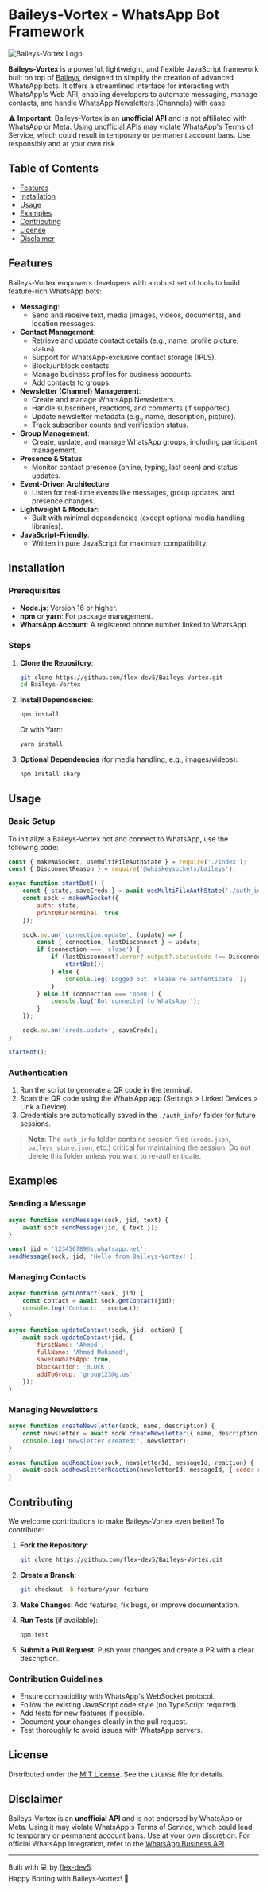 # Baileys-Vortex - WhatsApp Bot Framework

![Baileys-Vortex Logo](https://files.catbox.moe/u953dy.png) <!-- Replace with actual logo if available -->

**Baileys-Vortex** is a powerful, lightweight, and flexible JavaScript framework built on top of [Baileys](https://github.com/WhiskeySockets/Baileys), designed to simplify the creation of advanced WhatsApp bots. It offers a streamlined interface for interacting with WhatsApp's Web API, enabling developers to automate messaging, manage contacts, and handle WhatsApp Newsletters (Channels) with ease.

⚠️ **Important**: Baileys-Vortex is an **unofficial API** and is not affiliated with WhatsApp or Meta. Using unofficial APIs may violate WhatsApp's Terms of Service, which could result in temporary or permanent account bans. Use responsibly and at your own risk.

## Table of Contents

- [Features](#features)
- [Installation](#installation)
- [Usage](#usage)
- [Examples](#examples)
- [Contributing](#contributing)
- [License](#license)
- [Disclaimer](#disclaimer)

## Features

Baileys-Vortex empowers developers with a robust set of tools to build feature-rich WhatsApp bots:

- **Messaging**:
  - Send and receive text, media (images, videos, documents), and location messages.
- **Contact Management**:
  - Retrieve and update contact details (e.g., name, profile picture, status).
  - Support for WhatsApp-exclusive contact storage (IPLS).
  - Block/unblock contacts.
  - Manage business profiles for business accounts.
  - Add contacts to groups.
- **Newsletter (Channel) Management**:
  - Create and manage WhatsApp Newsletters.
  - Handle subscribers, reactions, and comments (if supported).
  - Update newsletter metadata (e.g., name, description, picture).
  - Track subscriber counts and verification status.
- **Group Management**:
  - Create, update, and manage WhatsApp groups, including participant management.
- **Presence & Status**:
  - Monitor contact presence (online, typing, last seen) and status updates.
- **Event-Driven Architecture**:
  - Listen for real-time events like messages, group updates, and presence changes.
- **Lightweight & Modular**:
  - Built with minimal dependencies (except optional media handling libraries).
- **JavaScript-Friendly**:
  - Written in pure JavaScript for maximum compatibility.

## Installation

### Prerequisites

- **Node.js**: Version 16 or higher.
- **npm** or **yarn**: For package management.
- **WhatsApp Account**: A registered phone number linked to WhatsApp.

### Steps

1. **Clone the Repository**:
   ```bash
   git clone https://github.com/flex-dev5/Baileys-Vortex.git
   cd Baileys-Vortex
   ```

2. **Install Dependencies**:
   ```bash
   npm install
   ```
   Or with Yarn:
   ```bash
   yarn install
   ```

3. **Optional Dependencies** (for media handling, e.g., images/videos):
   ```bash
   npm install sharp
   ```

## Usage

### Basic Setup

To initialize a Baileys-Vortex bot and connect to WhatsApp, use the following code:

```javascript
const { makeWASocket, useMultiFileAuthState } = require('./index');
const { DisconnectReason } = require('@whiskeysockets/baileys');

async function startBot() {
    const { state, saveCreds } = await useMultiFileAuthState('./auth_info');
    const sock = makeWASocket({
        auth: state,
        printQRInTerminal: true
    });

    sock.ev.on('connection.update', (update) => {
        const { connection, lastDisconnect } = update;
        if (connection === 'close') {
            if (lastDisconnect?.error?.output?.statusCode !== DisconnectReason.loggedOut) {
                startBot();
            } else {
                console.log('Logged out. Please re-authenticate.');
            }
        } else if (connection === 'open') {
            console.log('Bot connected to WhatsApp!');
        }
    });

    sock.ev.on('creds.update', saveCreds);
}

startBot();
```

### Authentication

1. Run the script to generate a QR code in the terminal.
2. Scan the QR code using the WhatsApp app (Settings > Linked Devices > Link a Device).
3. Credentials are automatically saved in the `./auth_info/` folder for future sessions.

> **Note**: The `auth_info` folder contains session files (`creds.json`, `baileys_store.json`, etc.) critical for maintaining the session. Do not delete this folder unless you want to re-authenticate.

## Examples

### Sending a Message

```javascript
async function sendMessage(sock, jid, text) {
    await sock.sendMessage(jid, { text });
}

const jid = '123456789@s.whatsapp.net';
sendMessage(sock, jid, 'Hello from Baileys-Vortex!');
```

### Managing Contacts

```javascript
async function getContact(sock, jid) {
    const contact = await sock.getContact(jid);
    console.log('Contact:', contact);
}

async function updateContact(sock, jid, action) {
    await sock.updateContact(jid, {
        firstName: 'Ahmed',
        fullName: 'Ahmed Mohamed',
        saveToWhatsApp: true,
        blockAction: 'BLOCK',
        addToGroup: 'group123@g.us'
    });
}
```

### Managing Newsletters

```javascript
async function createNewsletter(sock, name, description) {
    const newsletter = await sock.createNewsletter({ name, description });
    console.log('Newsletter created:', newsletter);
}

async function addReaction(sock, newsletterId, messageId, reaction) {
    await sock.addNewsletterReaction(newsletterId, messageId, { code: reaction });
}
```

## Contributing

We welcome contributions to make Baileys-Vortex even better! To contribute:

1. **Fork the Repository**:
   ```bash
   git clone https://github.com/flex-dev5/Baileys-Vortex.git
   ```

2. **Create a Branch**:
   ```bash
   git checkout -b feature/your-feature
   ```

3. **Make Changes**: Add features, fix bugs, or improve documentation.

4. **Run Tests** (if available):
   ```bash
   npm test
   ```

5. **Submit a Pull Request**: Push your changes and create a PR with a clear description.

### Contribution Guidelines

- Ensure compatibility with WhatsApp's WebSocket protocol.
- Follow the existing JavaScript code style (no TypeScript required).
- Add tests for new features if possible.
- Document your changes clearly in the pull request.
- Test thoroughly to avoid issues with WhatsApp servers.

## License

Distributed under the [MIT License](LICENSE). See the `LICENSE` file for details.

## Disclaimer

Baileys-Vortex is an **unofficial API** and is not endorsed by WhatsApp or Meta. Using it may violate WhatsApp's Terms of Service, which could lead to temporary or permanent account bans. Use at your own discretion. For official WhatsApp integration, refer to the [WhatsApp Business API](https://developers.facebook.com/docs/whatsapp).

---

Built with 💻 by [flex-dev5](https://github.com/flex-dev5).  
Happy Botting with Baileys-Vortex! 🚀
